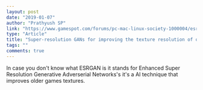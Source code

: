 ```yaml
---
layout: post
date: "2019-01-07"
author: "Prathyush SP"
link: "https://www.gamespot.com/forums/pc-mac-linux-society-1000004/esrgan-is-pretty-damn-amazing-trying-max-payne-wit-33449670/"
type: "Article"
title: "Super-resolution GANs for improving the texture resolution of old games"
tags: ""
comments: true
---
```

In case you don't know what ESRGAN is it stands for Enhanced Super Resolution Generative Adverserial Networks's it's a AI technique that improves older games textures.